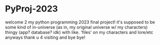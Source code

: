 # PyProj-2023
welcome 2 my python programming 2023 final project!
it's supposed to be some kind of in-universe (as in, my original universe w/ my characters) thingy (app? database? idk) with like. 'files' on my characters and lore/etc
anyways thank u 4 visiting and bye bye!
